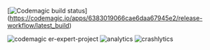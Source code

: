 [![Codemagic build status](https://api.codemagic.io/apps/6383019066cae6daa67945e2/release-workflow/status_badge.svg)]
(https://codemagic.io/apps/6383019066cae6daa67945e2/release-workflow/latest_build)

![codemagic](https://user-images.githubusercontent.com/69831840/204122439-9727c75c-2b78-4f49-a613-da36e1e8ee98.png)
er-expert-project
![analytics](https://user-images.githubusercontent.com/69831840/203940461-883e8ad2-b29f-4fbc-bfe8-aad8194be00c.png)
![crashlytics](https://user-images.githubusercontent.com/69831840/203940492-9177ed8e-f33d-4033-b7e0-aeadb2805819.png)
